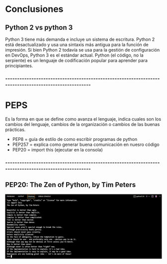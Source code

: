 # Conclusiones

## Python 2 vs python 3
Python 3 tiene más demanda e incluye un sistema de escritura. Python 2 está desactualizado y usa una sintaxis más antigua para la función de impresión. Si bien Python 2 todavía se usa para la gestión de configuración en DevOps, Python 3 es el estándar actual. Python (el código, no la serpiente) es un lenguaje de codificación popular para aprender para principiantes.

### -----------------------------------------------------------------------------------------------------
# PEPS
Es la forma en que se define como avanza el lenguaje, indica cuales son los cambios del lenguaje, cambios de la organización o cambios de las buenas prácticas. 

- PEP8 = guía de estilo de como escribir programas de python 
- PEP257 = explica como generar buena comunicación en nuesro código
- PEP20 = import this (ejecutar en la consola)

### -----------------------------------------------------------------------------------------------------

## PEP20: The Zen of Python, by Tim Peters
![Alt text](./img/img1.PNG)

